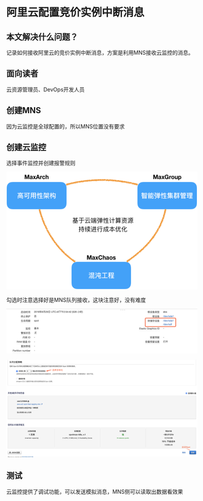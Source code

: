 # 阿里云配置竞价实例中断消息

## 本文解决什么问题？

记录如何接收阿里云的竞价实例中断消息，方案是利用MNS接收云监控的消息。

## 面向读者

云资源管理员、DevOps开发人员

## 创建MNS

因为云监控是全球配置的，所以MNS位置没有要求

## 创建云监控

选择事件监控并创建报警规则

![](../.gitbook/assets/image%20%2868%29.png)

勾选时注意选择好是MNS队列接收，这块注意好，没有难度

![](../.gitbook/assets/image%20%2870%29.png)

![](../.gitbook/assets/image%20%2811%29.png)

## 测试

云监控提供了调试功能，可以发送模拟消息，MNS侧可以读取出数据看效果



